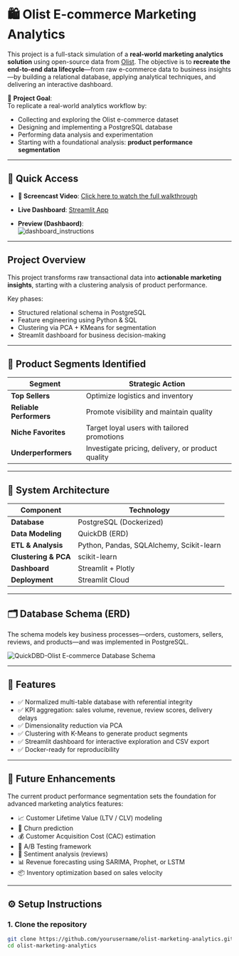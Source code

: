 # 🛍️ Olist E-commerce Marketing Analytics 

This project is a full-stack simulation of a **real-world marketing analytics solution** using open-source data from [Olist](https://www.kaggle.com/datasets/olistbr/brazilian-ecommerce). The objective is to **recreate the end-to-end data lifecycle**—from raw e-commerce data to business insights—by building a relational database, applying analytical techniques, and delivering an interactive dashboard.

🎯 **Project Goal**:  
To replicate a real-world analytics workflow by:
- Collecting and exploring the Olist e-commerce dataset  
- Designing and implementing a PostgreSQL database  
- Performing data analysis and experimentation  
- Starting with a foundational analysis: **product performance segmentation**

---

## 🚀 Quick Access

- **🎥 Screencast Video**: [Click here to watch the full walkthrough](https://drive.google.com/file/d/1tuTeA38fMRpyXl00ReKf5lD8PIlCh-Cd/view?usp=sharing)
- **Live Dashboard**: [Streamlit App](https://e-commerce-appuct-segmentation-appql-zwpmgsadjq5uqwmfszkbi8.streamlit.app/)
  
- **Preview (Dashbaord)**:  
  ![dashboard_instructions](https://github.com/user-attachments/assets/a44f0810-eaaf-4a08-9ba5-4cf98bf0251d)


---

## Project Overview

This project transforms raw transactional data into **actionable marketing insights**, starting with a clustering analysis of product performance.

Key phases:
-  Structured relational schema in PostgreSQL  
- Feature engineering using Python & SQL  
- Clustering via PCA + KMeans for segmentation  
- Streamlit dashboard for business decision-making

---

## 🧠 Product Segments Identified

| Segment             | Strategic Action                                 |
|---------------------|--------------------------------------------------|
| **Top Sellers**         | Optimize logistics and inventory                 |
| **Reliable Performers** | Promote visibility and maintain quality          |
| **Niche Favorites**     | Target loyal users with tailored promotions      |
| **Underperformers**     | Investigate pricing, delivery, or product quality|

---

## 🧱 System Architecture

| Component             | Technology                            |
|-----------------------|----------------------------------------|
| **Database**          | PostgreSQL (Dockerized)                |
| **Data Modeling**     | QuickDB (ERD)                          |
| **ETL & Analysis**    | Python, Pandas, SQLAlchemy, Scikit-learn |
| **Clustering & PCA**  | scikit-learn                           |
| **Dashboard**         | Streamlit + Plotly                     |
| **Deployment**        | Streamlit Cloud                        |

---

## 🗂️ Database Schema (ERD)

The schema models key business processes—orders, customers, sellers, reviews, and products—and was implemented in PostgreSQL.

![QuickDBD-Olist E-commerce Database Schema](https://github.com/user-attachments/assets/7d13de68-b3b2-4cac-8bce-52a4219ce52f)



---

## 📌 Features

- ✅ Normalized multi-table database with referential integrity  
- ✅ KPI aggregation: sales volume, revenue, review scores, delivery delays  
- ✅ Dimensionality reduction via PCA  
- ✅ Clustering with K-Means to generate product segments  
- ✅ Streamlit dashboard for interactive exploration and CSV export  
- ✅ Docker-ready for reproducibility

---

## 🔮 Future Enhancements

The current product performance segmentation sets the foundation for advanced marketing analytics features:

- 📈 Customer Lifetime Value (LTV / CLV) modeling  
- 🔄 Churn prediction  
- 💰 Customer Acquisition Cost (CAC) estimation  
- 🧪 A/B Testing framework  
- 🧾 Sentiment analysis (reviews)  
- 📊 Revenue forecasting using SARIMA, Prophet, or LSTM  
- 📦 Inventory optimization based on sales velocity

---

## ⚙️ Setup Instructions

### 1. Clone the repository

```bash
git clone https://github.com/yourusername/olist-marketing-analytics.git
cd olist-marketing-analytics
